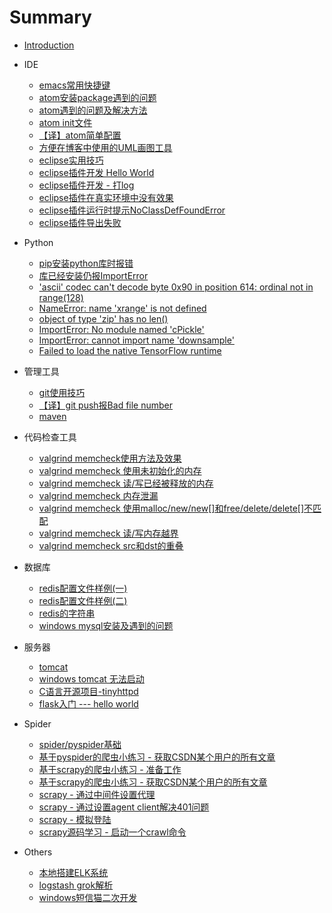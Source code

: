 # Summary

* [Introduction](README.md)

* IDE
    * [emacs常用快捷键](IDE/2016-05-16-emacs-commands.md)
    * [atom安装package遇到的问题](IDE/2016-11-15-atom-install-package-error.md)
    * [atom遇到的问题及解决方法](IDE/2016-11-28-atom-problem-and-solution.md)
    * [atom init文件](IDE/2016-11-29-atom-init-file.md)
    * [【译】atom简单配置](IDE/2016-11-30-atom-basic-customization.md)
    * [方便在博客中使用的UML画图工具](IDE/2016-12-16-atom-plantuml.md)
    * [eclipse实用技巧](IDE/2016-11-24-eclipse-useful-skills.md)
    * [eclipse插件开发 Hello World](IDE/2016-12-09-create-a-eclipse-plugin-by-template.md)
    * [eclipse插件开发 - 打log](IDE/2016-12-09-eclipse-plugin-log.md)
    * [eclipse插件在真实环境中没有效果](IDE/2016-12-09-eclipse-plugin-not-avalible-product.md)
    * [eclipse插件运行时提示NoClassDefFoundError](IDE/2016-12-09-eclipse-plugin-with-thirdparty-jar.md)
    * [eclipse插件导出失败](IDE/2016-12-09-eclpise-plugin-export-failure.md)
* Python
    * [pip安装python库时报错](Python/2020-11-25-python-libs-install.md)
    * [库已经安装仍报ImportError](Python/2019-09-12-python-import-error.md)
    * ['ascii' codec can't decode byte 0x90 in position 614: ordinal not in range(128)](Python/2020-02-21-ascii-codec-cant-decode.md)
    * [NameError: name 'xrange' is not defined](Python/2020-02-21-name-xrange-is-not-defined.md)
    * [object of type 'zip' has no len()](Python/2020-02-21-object-of-type-zip-has-no-len.md)
    * [ImportError: No module named 'cPickle'](Python/2020-02-21-python-error-cpickle.md)
    * [ImportError: cannot import name 'downsample'](Python/2020-02-27-cannot-import-name-downsample.md)
    * [Failed to load the native TensorFlow runtime](Python/tensorflow.md)
* 管理工具
    * [git使用技巧](Manage/2016-11-30-git-record.md)
    * [【译】git push报Bad file number](Manage/2016-11-16-git-error-bad-file-number.md)
    * [maven](Manage/2016-08-12-maven.md)
* 代码检查工具
    * [valgrind memcheck使用方法及效果](Check/2016-02-19-valgrind-memcheck.md)
    * [valgrind memcheck 使用未初始化的内存](Check/2016-02-24-valgrind-memcheck-uninitialized.md)
    * [valgrind memcheck 读/写已经被释放的内存](Check/2016-02-25-valgrind-memcheck-deleted.md)
    * [valgrind memcheck 内存泄漏](Check/2016-02-29-valgrind-memcheck-memleak.md)
    * [valgrind memcheck 使用malloc/new/new[]和free/delete/delete[]不匹配](Check/2016-02-29-valgrind-memcheck-mismatch.md)
    * [valgrind memcheck 读/写内存越界](Check/2016-02-29-valgrind-memcheck-outrage.md)
    * [valgrind memcheck src和dst的重叠](Check/2016-03-02-valgrind-memcheck-overlap.md)
* 数据库
    * [redis配置文件样例(一)](Database/2015-11-21-redis-configuration-file-1.md)
    * [redis配置文件样例(二)](Database/2015-11-25-redis-configuration-file-2.md)
    * [redis的字符串](Database/2016-03-29-learn-string-from-redis.md)
    * [windows mysql安装及遇到的问题](Database/2016-08-04-windows-mysql-install-and-startup.md)
* 服务器
    * [tomcat](Server/2016-08-13-tomcat.md)
    * [windows tomcat 无法启动](Server/2016-08-03-windows-tomcat-cat-not-start.md)
    * [C语言开源项目-tinyhttpd](Server/2016-08-15-c-opensource-tinyhttpd.md)
    * [flask入门 --- hello world](Server/2016-08-28-flask-hello-world.md)
* Spider
    * [spider/pyspider基础](Spider/2016-01-21-spider-pyspider-basic.md)
    * [基于pyspider的爬虫小练习 - 获取CSDN某个用户的所有文章](Spider/2016-01-22-pyspider-fetch-csdn-articles.md)
    * [基于scrapy的爬虫小练习 - 准备工作](Spider/2016-02-17-scrapy-prepare.md)
    * [基于scrapy的爬虫小练习 - 获取CSDN某个用户的所有文章](Spider/2016-02-25-scrapy-fetch-csdn-articles.md)
    * [scrapy - 通过中间件设置代理](Spider/2016-06-15-scrapy-set-proxy-by-midware.md)
    * [scrapy - 通过设置agent client解决401问题](Spider/2016-06-15-scrapy-solve-401-by-agent-client.md)
    * [scrapy - 模拟登陆](Spider/2016-06-16-scrapy-login.md)
    * [scrapy源码学习 - 启动一个crawl命令](Spider/2016-08-16-how-to-start-scrapy-crawl-operation.md)
* Others
    * [本地搭建ELK系统](Others/2016-01-09-set-up-ELK-locally.md)
    * [logstash grok解析](Others/2016-01-10-logstash-filter-grok.md)
    * [windows短信猫二次开发](Others/2016-08-23-modem-windows-second-development.md)
